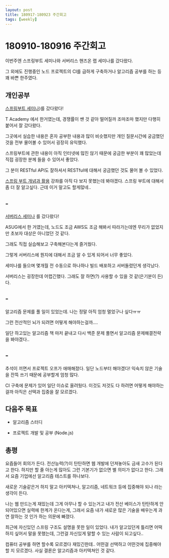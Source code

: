 ```yaml
---
layout: post
title: 180917-180923 주간회고
tags: [weekly]
---
```


# 180910-180916 주간회고

이번주엔 스프링부트 세미나와 서버리스 핸즈온 랩 세미나를 갔다왔다. 

그 외에도 진행중인 노드 프로젝트의 CI를 급하게 구축하거나 알고리즘 공부를 하는 등 꽤 바쁜 한주였다.


## 개인공부

[스프링부트 세미나](https://tacademy.skplanet.com/front/tacademy/courseinfo/campus.action))를 갔다왔다!

T Academy 에서 한거였는데, 경쟁률이 쌘 것 같아 떨어질까 조마조마 했지만 다행히 붙어서 잘 갔다왔다.

그곳에서 실습한 내용은 혼자 공부한 내용과 많이 비슷했지만 개인 질문시간에 궁금했던 것을 전부 물어볼 수 있어서 굉장히 유익했다.

스프링부트에 관한 내용이 아직 인터넷에 많진 않기 때문에 궁금한 부분이 꽤 많았는데 직접 굉장한 분께 들을 수 있어서 좋았다.

그 분이 RESTful API도 잘하셔서 RESTful에 대해서 궁금했던 것도 물어 볼 수 있었다.

[스프링 부트 개념과 활용](https://www.inflearn.com/course/%EC%8A%A4%ED%94%84%EB%A7%81%EB%B6%80%ED%8A%B8/) 강좌를 아직 다 보지 못했는데 봐야겠다.
스프링 부트에 대해서 좀 더 잘 알고싶다. 근데 이거 말고도 할게많네..

## -

[서버리스 세미나](https://www.meetup.com/ko-KR/awskrug/events/254611413/) 를 갔다왔다!

ASUG에서 한 거였는데, 노드도 조금 AWS도 조금 해봐서 따라가는데엔 무리가 없었지만 초보자 대상은 아니었던 것 같다.

그래도 직접 실습해보고 구축해본다는게 즐거웠다. 

그렇게 서버리스에 뭔지에 대해서 조금 알 수 있게 되어서 너무 좋았다.

세미나를 들으며 몇개월 전 수동으로 하나하나 빌드 배포하고 서버돌렸던게 생각났다.

서버리스는 굉장한데 어렵긴했다. 그래도 잘 하면(?) 사용할 수 있을 것 같(은기분이 든)다.

## -

알고리즘 문제를 풀 일이 있었는데. 나는 정말 아직 엄청 멀었구나 싶다ㅠㅠ

그런 전산적인 뇌가 되려면 어떻게 해야하는걸까....

일단 하고있는 알고리즘 책 마저 끝내고 다시 백준 문제 풀면서 알고리즘 문제해결전략을 봐야겠다..

## -

추석이 끼면서 프로젝트 오프가 애매해졌다. 일단 노드부터 해야겠다! 익숙치 않은 기술을 잔뜩 쓰기 때문에 공부할게 엄청 많다.

CI 구축에 문제가 있어 일단 이슈로 올려뒀다. 이것도 저것도 다 하려면 어떻게 해야하는걸까 아직은 선택과 집중을 잘 모르겠다.


## 다음주 목표

* 알고리즘 스터디

* 프로젝트 개발 및 공부 (Node.js)


## 총평

요즘들어 회의가 든다. 전산능력(?)이 탄탄하면 웹 개발에 던져놓아도 금새 고수가 된다고 한다. 하지만 할 줄 아는게 많아도 그런 기본기가 없으면
별 의미가 없다고 한다. 그래서 요즘 기업에선 알고리즘 테스트를 하나보다.

새로운 기술같은거 하지 말고 아키텍쳐나, 알고리즘, 네트워크 등에 집중해야 되나 라는 생각이 든다. 

나는 웹 만드는게 재밌는데 그게 아무나 할 수 있는거고 내가 전산 베이스가 탄탄하게 안되어있으면 실력에 한계가 온다는게, 
그래서 요즘 내가 새로운 많은 기술을 배우는게 과연 잘하는 것 인가 하는 의문에 빠졌다.

최근에 자신있던 스프링 구조도 설명을 못한 일이 있었다. 내가 알고있던게 틀리면 어떡하지 싶어서 말을 못했는데, 그런걸 자신있게 말할 수 있는 사람이 되고싶다..

컴퓨터 공부를 하면 할수록 모르겠다 재밌긴한데.. 어떤걸 선택하고 어떤것에 집중해야 할 지 모르겠다. 사실 결론은 알고리즘과 아키텍쳐인 것 같다.



